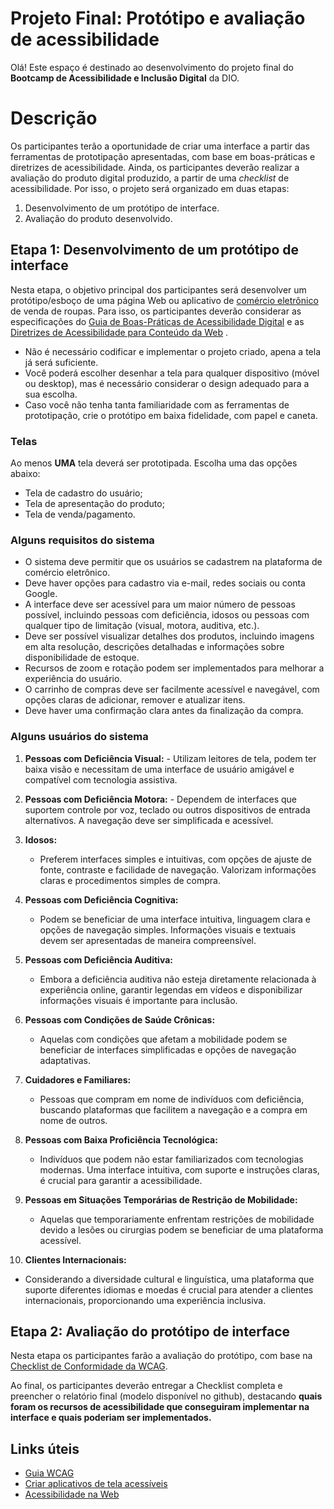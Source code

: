# Projeto Final: Protótipo e avaliação de acessibilidade

Olá! 
Este espaço é destinado ao desenvolvimento do projeto final do **Bootcamp de Acessibilidade e Inclusão Digital** da DIO.

# Descrição 

Os participantes terão a oportunidade de criar uma interface a partir das ferramentas de prototipação apresentadas, com base em boas-práticas e diretrizes de acessibilidade. Ainda, os participantes deverão realizar a avaliação do produto digital produzido, a partir de uma *checklist* de acessibilidade. Por isso, o projeto será organizado em duas etapas: 

 1. Desenvolvimento de um protótipo de interface.
 2. Avaliação do produto desenvolvido.

## Etapa 1: Desenvolvimento de um protótipo de interface

Nesta etapa, o objetivo principal dos participantes será desenvolver um protótipo/esboço de uma página Web ou aplicativo de [comércio eletrônico](https://rockcontent.com/br/blog/e-commerce-guia/) de venda de roupas.
Para isso, os participantes deverão considerar as especificações do [Guia de Boas-Práticas de Acessibilidade Digital](https://www.gov.br/governodigital/pt-br/acessibilidade-digital/guiaboaspraaticasparaacessibilidadedigital.pdf) e as [Diretrizes de Acessibilidade para Conteúdo da Web](https://www.w3.org/TR/WCAG21/) .

 - Não é necessário codificar e implementar o projeto criado, apena a tela já será suficiente.
 - Você poderá escolher desenhar a tela para qualquer dispositivo (móvel ou desktop), mas é necessário considerar o design adequado para a sua escolha.
 - Caso você não tenha tanta familiaridade com as ferramentas de prototipação, crie o protótipo em baixa fidelidade, com papel e caneta. 

### Telas

Ao menos **UMA** tela deverá ser prototipada. Escolha uma das opções abaixo: 

 - Tela de cadastro do usuário; 
 - Tela de apresentação do produto; 
 - Tela de venda/pagamento. 
 
### Alguns requisitos do sistema

 - O sistema deve permitir que os usuários se cadastrem na plataforma de comércio eletrônico.
 - Deve haver opções para cadastro via e-mail, redes sociais ou conta Google.
 - A interface deve ser acessível para um maior número de pessoas possível, incluindo pessoas com deficiência, idosos ou pessoas com qualquer tipo de limitação (visual, motora, auditiva, etc.).
 - Deve ser possível visualizar detalhes dos produtos, incluindo imagens em alta resolução, descrições detalhadas e informações sobre disponibilidade de estoque.
-   Recursos de zoom e rotação podem ser implementados para melhorar a experiência do usuário.
 - O carrinho de compras deve ser facilmente acessível e navegável, com opções claras de adicionar, remover e atualizar itens.
-   Deve haver uma confirmação clara antes da finalização da compra.

### Alguns usuários do sistema 

1.  **Pessoas com Deficiência Visual:**
        -   Utilizam leitores de tela, podem ter baixa visão e necessitam de uma interface de usuário amigável e compatível com tecnologia assistiva.
        
2.  **Pessoas com Deficiência Motora:**
        -   Dependem de interfaces que suportem controle por voz, teclado ou outros dispositivos de entrada alternativos. A navegação deve ser simplificada e acessível.
        
3.  **Idosos:**    
    -   Preferem interfaces simples e intuitivas, com opções de ajuste de fonte, contraste e facilidade de navegação. Valorizam informações claras e procedimentos simples de compra.
   
4.  **Pessoas com Deficiência Cognitiva:**    
    -   Podem se beneficiar de uma interface intuitiva, linguagem clara e opções de navegação simples. Informações visuais e textuais devem ser apresentadas de maneira compreensível.
    
5.  **Pessoas com Deficiência Auditiva:**    
    -   Embora a deficiência auditiva não esteja diretamente relacionada à experiência online, garantir legendas em vídeos e disponibilizar informações visuais é importante para inclusão.
    
6.  **Pessoas com Condições de Saúde Crônicas:**    
    -   Aquelas com condições que afetam a mobilidade podem se beneficiar de interfaces simplificadas e opções de navegação adaptativas.
    
7.  **Cuidadores e Familiares:**    
    -   Pessoas que compram em nome de indivíduos com deficiência, buscando plataformas que facilitem a navegação e a compra em nome de outros.
    
8.  **Pessoas com Baixa Proficiência Tecnológica:**    
    -   Indivíduos que podem não estar familiarizados com tecnologias modernas. Uma interface intuitiva, com suporte e instruções claras, é crucial para garantir a acessibilidade.
    
9.  **Pessoas em Situações Temporárias de Restrição de Mobilidade:**    
    -   Aquelas que temporariamente enfrentam restrições de mobilidade devido a lesões ou cirurgias podem se beneficiar de uma plataforma acessível.
    
10.  **Clientes Internacionais:**  
-   Considerando a diversidade cultural e linguística, uma plataforma que suporte diferentes idiomas e moedas é crucial para atender a clientes internacionais, proporcionando uma experiência inclusiva.
 

## Etapa 2: Avaliação do protótipo de interface

Nesta etapa os participantes farão a avaliação do protótipo, com base na [Checklist de Conformidade da WCAG](https://www.a11yproject.com/checklist/). 

Ao final, os participantes deverão entregar a Checklist completa e preencher o relatório final (modelo disponível no github), destacando **quais foram os recursos de acessibilidade que conseguiram implementar na interface e quais poderiam ser implementados.** 

## Links úteis

 - [Guia WCAG](https://guia-wcag.com/)
 - [Criar aplicativos de tela acessíveis](https://learn.microsoft.com/pt-br/power-apps/maker/canvas-apps/accessible-apps)
 - [Acessibilidade na Web](https://www.handtalk.me/br/blog/acessibilidade-na-web/)
